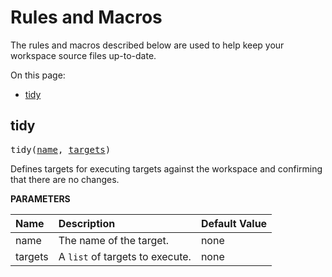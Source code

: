 <!-- Generated with Stardoc, Do Not Edit! -->
# Rules and Macros

The rules and macros described below are used to help keep your 
workspace source files up-to-date.

On this page:

  * [tidy](#tidy)


<a id="tidy"></a>

## tidy

<pre>
tidy(<a href="#tidy-name">name</a>, <a href="#tidy-targets">targets</a>)
</pre>

Defines targets for executing targets against the workspace and     confirming that there are no changes.

**PARAMETERS**


| Name  | Description | Default Value |
| :------------- | :------------- | :------------- |
| <a id="tidy-name"></a>name |  The name of the target.   |  none |
| <a id="tidy-targets"></a>targets |  A <code>list</code> of targets to execute.   |  none |



